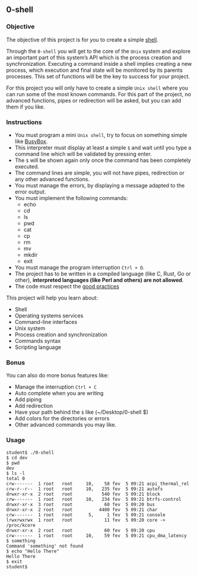 ## 0-shell

### Objective

The objective of this project is for you to create a simple [shell](https://en.wikipedia.org/wiki/Unix_shell).

Through the `0-shell` you will get to the core of the `Unix` system and explore an important part of this system’s API which is the process creation and synchronization.
Executing a command inside a shell implies creating a new process, which execution and final state will be monitored by its parents processes. This set of functions will be the key to success for your project.

For this project you will only have to create a simple `Unix shell` where you can run some of the most known commands. For this part of the project, no advanced functions, pipes or redirection will be asked, but you can add them if you like.

### Instructions

- You must program a mini `Unix shell`, try to focus on something simple like [BusyBox](https://en.wikipedia.org/wiki/BusyBox).
- This interpreter must display at least a simple `$` and wait until you type a command line which will be validated by pressing enter.
- The `$` will be shown again only once the command has been completely executed.
- The command lines are simple, you will not have pipes, redirection or any other advanced functions.
- You must manage the errors, by displaying a message adapted to the error output.
- You must implement the following commands:
  - echo
  - cd
  - ls
  - pwd
  - cat
  - cp
  - rm
  - mv
  - mkdir
  - exit
- You must manage the program interruption `Ctrl + D`.
- The project has to be written in a compiled language (like C, Rust, Go or other), **interpreted languages (like Perl and others) are not allowed**.
- The code must respect the [good practices](https://public.01-edu.org/subjects/good-practices/)

This project will help you learn about:

- Shell
- Operating systems services
- Command-line interfaces
- Unix system
- Process creation and synchronization
- Commands syntax
- Scripting language

### Bonus

You can also do more bonus features like:

- Manage the interruption `Ctrl + C`
- Auto complete when you are writing
- Add piping
- Add redirection
- Have your path behind the `$` like (~/Desktop/0-shell $)
- Add colors for the directories or errors
- Other advanced commands you may like.

### Usage

```
student$ ./0-shell
$ cd dev
$ pwd
dev
$ ls -l
total 0
crw-------  1 root   root     10,    58 fev  5 09:21 acpi_thermal_rel
crw-r--r--  1 root   root     10,   235 fev  5 09:21 autofs
drwxr-xr-x  2 root   root           540 fev  5 09:21 block
crw-------  1 root   root     10,   234 fev  5 09:21 btrfs-control
drwxr-xr-x  3 root   root            60 fev  5 09:20 bus
drwxr-xr-x  2 root   root          4400 fev  5 09:21 char
crw-------  1 root   root      5,     1 fev  5 09:21 console
lrwxrwxrwx  1 root   root            11 fev  5 09:20 core -> /proc/kcore
drwxr-xr-x  2 root   root            60 fev  5 09:20 cpu
crw-------  1 root   root     10,    59 fev  5 09:21 cpu_dma_latency
$ something
Command 'something' not found
$ echo "Hello There"
Hello There
$ exit
student$
```
